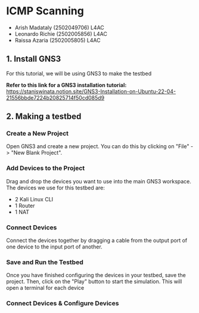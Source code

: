 # ICMP Scanning
* Arish Madataly (2502049706) L4AC
* Leonardo Richie (2502005856) L4AC
* Raissa Azaria (2502005805) L4AC

## 1. Install GNS3
For this tutorial, we will be using GNS3 to make the testbed

**Refer to this link for a GNS3 installation tutorial:** <br />
https://staniswinata.notion.site/GNS3-Installation-on-Ubuntu-22-04-21556bbde7224b20825714f50cd085d9

## 2. Making a testbed
### Create a New Project
Open GNS3 and create a new project. You can do this by clicking on "File" -> "New Blank Project".

### Add Devices to the Project
Drag and drop the devices you want to use into the main GNS3 workspace.
The devices we use for this testbed are:
* 2 Kali Linux CLI
* 1 Router
* 1 NAT

### Connect Devices
Connect the devices together by dragging a cable from the output port of one device to the input port of another.


### Save and Run the Testbed 
Once you have finished configuring the devices in your testbed, save the project. Then, click on the "Play" button to start the simulation. This will open a terminal for each device

### Connect Devices & Configure Devices
